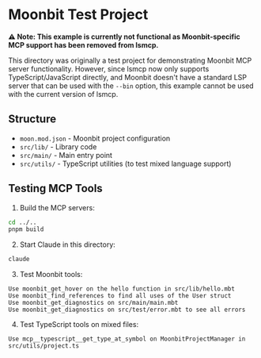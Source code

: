 # Moonbit Test Project

**⚠️ Note: This example is currently not functional as Moonbit-specific MCP support has been removed from lsmcp.**

This directory was originally a test project for demonstrating Moonbit MCP server functionality. However, since lsmcp now only supports TypeScript/JavaScript directly, and Moonbit doesn't have a standard LSP server that can be used with the `--bin` option, this example cannot be used with the current version of lsmcp.

## Structure

- `moon.mod.json` - Moonbit project configuration
- `src/lib/` - Library code
- `src/main/` - Main entry point
- `src/utils/` - TypeScript utilities (to test mixed language support)

## Testing MCP Tools

1. Build the MCP servers:
```bash
cd ../..
pnpm build
```

2. Start Claude in this directory:
```bash
claude
```

3. Test Moonbit tools:
```
Use moonbit_get_hover on the hello function in src/lib/hello.mbt
Use moonbit_find_references to find all uses of the User struct
Use moonbit_get_diagnostics on src/main/main.mbt
Use moonbit_get_diagnostics on src/test/error.mbt to see all errors
```

4. Test TypeScript tools on mixed files:
```
Use mcp__typescript__get_type_at_symbol on MoonbitProjectManager in src/utils/project.ts
```